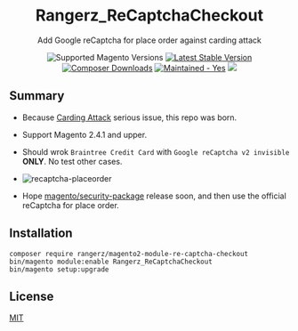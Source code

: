 <h1 align="center">Rangerz_ReCaptchaCheckout</h1>



<div align="center">
  <p>Add Google reCaptcha for place order against carding attack</p>
  <img src="https://img.shields.io/badge/magento-2.4-brightgreen.svg?logo=magento&longCache=true&style=flat-square" alt="Supported Magento Versions" />
  <a href="https://packagist.org/packages/rangerz/magento2-module-re-captcha-checkout" target="_blank"><img src="https://img.shields.io/packagist/v/rangerz/magento2-module-re-captcha-checkout.svg?style=flat-square" alt="Latest Stable Version" /></a>
  <a href="https://packagist.org/packages/rangerz/magento2-module-re-captcha-checkout" target="_blank"><img src="https://poser.pugx.org/rangerz/magento2-module-re-captcha-checkoutplate/downloads" alt="Composer Downloads" /></a>
  <a href="https://GitHub.com/Naereen/StrapDown.js/graphs/commit-activity" target="_blank"><img src="https://img.shields.io/badge/maintained%3F-yes-brightgreen.svg?style=flat-square" alt="Maintained - Yes" /></a>
  <a href="https://opensource.org/licenses/MIT" target="_blank"><img src="https://img.shields.io/badge/license-MIT-blue.svg" /></a>
</div>



## Summary

- Because [Carding Attack](https://github.com/magento/magento2/issues/28614) serious issue, this repo was born.
- Support Magento 2.4.1 and upper.
- Should wrok `Braintree Credit Card` with `Google reCaptcha v2 invisible` **ONLY**. No test other cases.
- ![recaptcha-placeorder](https://i.imgur.com/ACBeBse_d.webp?maxwidth=1520&fidelity=grand)

- Hope [magento/security-package](https://github.com/magento/security-package) release soon, and then use the official reCaptcha for place order.



## Installation

```
composer require rangerz/magento2-module-re-captcha-checkout
bin/magento module:enable Rangerz_ReCaptchaCheckout
bin/magento setup:upgrade
```



## License

[MIT](https://opensource.org/licenses/MIT)